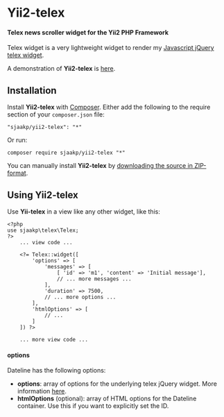 Yii2-telex
==========

#### Telex news scroller widget for the Yii2 PHP Framework ####

Telex widget is a very lightweight widget to render my [Javascript jQuery telex widget](https://github.com/sjaakp/telex).

A demonstration of **Yii2-telex** is [here](http://www.sjaakpriester.nl/software/yii2-telex).

## Installation ##

Install **Yii2-telex** with [Composer](https://getcomposer.org/). Either add the following to the require section of your `composer.json` file:

`"sjaakp/yii2-telex": "*"` 

Or run:

`composer require sjaakp/yii2-telex "*"` 

You can manually install **Yii2-telex** by [downloading the source in ZIP-format](https://github.com/sjaakp/yii2-telex/archive/master.zip).

## Using Yii2-telex ##

Use **Yii-telex** in a view like any other widget, like this:

	<?php
	use sjaakp\telex\Telex;
	?>
		... view code ...

        <?= Telex::widget([
            'options' => [
                'messages' => [
					[ 'id' => 'm1', 'content' => 'Initial message'],
					// ... more messages ...
				],
				'duration' => 7500,
				// ... more options ...	
            ],
            'htmlOptions' => [
                // ...
            ]
        ]) ?>

		... more view code ...


#### options ####

Dateline has the following options:

- **options**: array of options for the underlying telex jQuery widget. More information [here](https://github.com/sjaakp/telex#messages "GitHub").
- **htmlOptions** (optional): array of HTML options for the Dateline container. Use this if you want to explicitly set the ID. 
